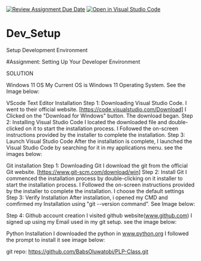 [![Review Assignment Due Date](https://classroom.github.com/assets/deadline-readme-button-22041afd0340ce965d47ae6ef1cefeee28c7c493a6346c4f15d667ab976d596c.svg)](https://classroom.github.com/a/vbnbTt5m)
[![Open in Visual Studio Code](https://classroom.github.com/assets/open-in-vscode-2e0aaae1b6195c2367325f4f02e2d04e9abb55f0b24a779b69b11b9e10269abc.svg)](https://classroom.github.com/online_ide?assignment_repo_id=15270291&assignment_repo_type=AssignmentRepo)
# Dev_Setup
Setup Development Environment

#Assignment: Setting Up Your Developer Environment



SOLUTION

Windows 11 OS
My Current OS is Windows 11 Operating System. See the Image below:

VScode Text Editor Installation
Step 1: Downloading Visual Studio Code. I went to their official website. [https://code.visualstudio.com/Download] I Clicked on the "Download for Windows" button. The download began. Step 2: Installing Visual Studio Code I located the downloaded file and double-clicked on it to start the installation process. I Followed the on-screen instructions provided by the installer to complete the installation. Step 3: Launch Visual Studio Code After the installation is complete, I launched the Visual Studio Code by searching for it in my applications menu. see the images below:

Git installation
Step 1: Downloading Git I download the git from the official Git website. [https://www.git-scm.com/download/win] Step 2: Install Git I commenced the installation process by double-clicking on it installer to start the installation process. I Followed the on-screen instructions provided by the installer to complete the installation. I choose the default settings Step 3: Verify Installation After installation, i opened my CMD and comfirmed my Installation using "git --version command". See Image below:

Step 4: Github account creation I visited github website(www.github.com) I signed up using my Email used in my git setup. see the image below:

Python Installation
I downloaded the python in www.python.org I followed the prompt to install it see image below:

git repo: https://github.com/BabsOluwatobi/PLP-Class.git
